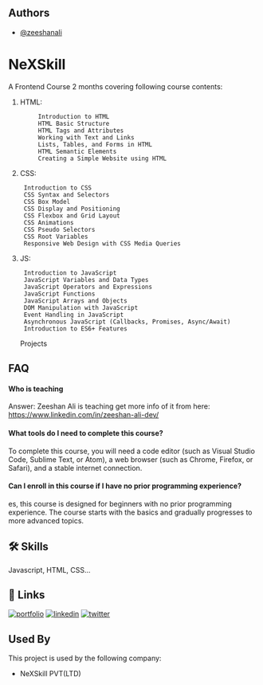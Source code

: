 
## Authors

- [@zeeshanali](https://www.github.com/zeeshanali90233)

# NeXSkill

A Frontend Course 2 months covering following course contents:

1) HTML:

            Introduction to HTML
            HTML Basic Structure
            HTML Tags and Attributes
            Working with Text and Links
            Lists, Tables, and Forms in HTML
            HTML Semantic Elements
            Creating a Simple Website using HTML

2) CSS:

        Introduction to CSS
        CSS Syntax and Selectors
        CSS Box Model
        CSS Display and Positioning
        CSS Flexbox and Grid Layout
        CSS Animations
        CSS Pseudo Selectors
        CSS Root Variables
        Responsive Web Design with CSS Media Queries

3) JS:

        Introduction to JavaScript
        JavaScript Variables and Data Types
        JavaScript Operators and Expressions
        JavaScript Functions
        JavaScript Arrays and Objects
        DOM Manipulation with JavaScript
        Event Handling in JavaScript
        Asynchronous JavaScript (Callbacks, Promises, Async/Await)
        Introduction to ES6+ Features

    Projects





## FAQ

#### Who is teaching

Answer: Zeeshan Ali is teaching get more info of it from here: https://www.linkedin.com/in/zeeshan-ali-dev/

#### What tools do I need to complete this course?

To complete this course, you will need a code editor (such as Visual Studio Code, Sublime Text, or Atom), a web browser (such as Chrome, Firefox, or Safari), and a stable internet connection.


#### Can I enroll in this course if I have no prior programming experience?

es, this course is designed for beginners with no prior programming experience. The course starts with the basics and gradually progresses to more advanced topics.



## 🛠 Skills
Javascript, HTML, CSS...


## 🔗 Links
[![portfolio](https://img.shields.io/badge/my_portfolio-000?style=for-the-badge&logo=ko-fi&logoColor=white)](https://www.linkedin.com/in/zeeshan-ali-dev/)
[![linkedin](https://img.shields.io/badge/linkedin-0A66C2?style=for-the-badge&logo=linkedin&logoColor=white)](https://www.linkedin.com/in/zeeshan-ali-dev/)
[![twitter](https://img.shields.io/badge/twitter-1DA1F2?style=for-the-badge&logo=twitter&logoColor=white)](https://www.linkedin.com/in/zeeshan-ali-dev/)


## Used By

This project is used by the following company:

- NeXSkill PVT(LTD)
